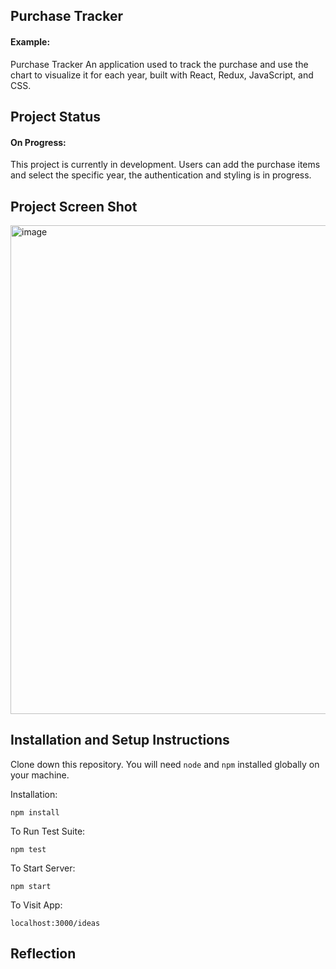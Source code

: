 ## Purchase Tracker
#### Example:

Purchase Tracker 
An application used to track the purchase and use the chart to visualize it for each year, built with React, Redux, JavaScript, and CSS.

## Project Status

#### On Progress:

This project is currently in development. Users can add the purchase items and select the specific year, the authentication and styling is in progress.


## Project Screen Shot
<img width="782" alt="image" src="https://github.com/YuluDuan/purchase-tracker/assets/92232261/faf74686-8856-4a7e-bb39-cdb159dc91da">

## Installation and Setup Instructions

Clone down this repository. You will need `node` and `npm` installed globally on your machine.  

Installation:

`npm install`  

To Run Test Suite:  

`npm test`  

To Start Server:

`npm start`  

To Visit App:

`localhost:3000/ideas` 

## Reflection
